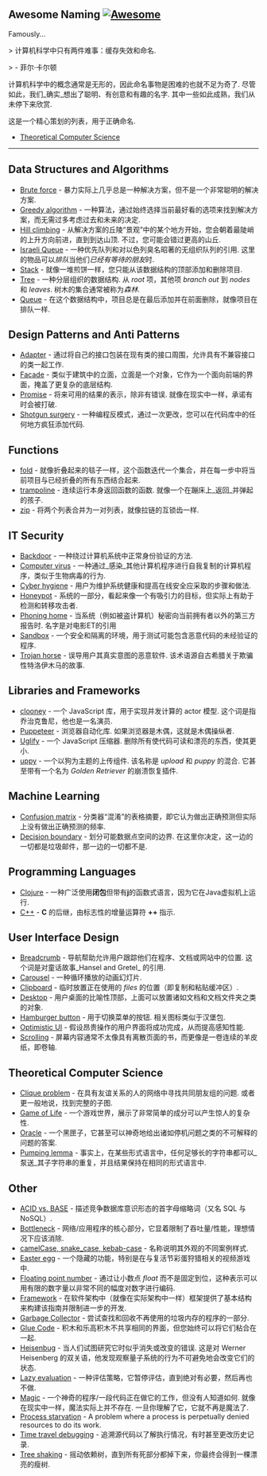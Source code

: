 <div class="github-widget" data-repo="gruhn/awesome-naming"></div>

## Awesome Naming [![Awesome](https://awesome.re/badge.svg)](https://awesome.re)

<!-- lint disable no-repeat-punctuation -->
Famously...
<!-- lint enable no-repeat-punctuation -->

&gt; 计算机科学中只有两件难事：缓存失效和命名.
> 
&gt; - 菲尔·卡尔顿

计算机科学中的概念通常是无形的，因此命名事物是困难的也就不足为奇了.
尽管如此，我们_确实_想出了聪明、有创意和有趣的名字.
其中一些如此成熟，我们从未停下来欣赏.

这是一个精心策划的列表，用于正确命名.


- [Theoretical Computer Science](#theoretical-computer-science) 

---

## Data Structures and Algorithms

- [Brute force](https://en.m.wikipedia.org/wiki/Brute-force_search) - 暴力实际上几乎总是一种解决方案，但不是一个非常聪明的解决方案.
- [Greedy algorithm](https://en.wikipedia.org/wiki/Greedy_algorithm) - 一种算法，通过始终选择当前最好看的选项来找到解决方案，而无需过多考虑过去和未来的决定.
- [Hill climbing](https://en.wikipedia.org/wiki/Hill_climbing)  - 从解决方案的丘陵“景观”中的某个地方开始，您会朝着最陡峭的上升方向前进，直到到达山顶. 不过，您可能会错过更高的山丘. 
- [Israeli Queue](https://rapidapi.com/blog/israeli-queues-exploring-a-bizarre-data-structure/)  - 一种优先队列和对以色列臭名昭著的无组织队列的引用. 这里的物品可以*排队*当他们*已经有等待的朋友*时.
- [Stack](https://en.wikipedia.org/wiki/Stack_(abstract_data_type)) - 就像一堆煎饼一样，您只能从该数据结构的顶部添加和删除项目.
- [Tree](https://en.wikipedia.org/wiki/Tree_(data_structure) ) - 一种分层​​组织的数据结构. 从 _root_ 项，其他项 _branch out_ 到 _nodes_ 和 _leaves_. 树木的集合通常被称为*森林*.
- [Queue](https://en.wikipedia.org/wiki/Queue_(abstract_data_type)) - 在这个数据结构中，项目总是在最后添加并在前面删除，就像项目在排队一样.

## Design Patterns and Anti Patterns

- [Adapter](https://en.wikipedia.org/wiki/Adapter_pattern) - 通过将自己的接口包装在现有类的接口周围，允许具有不兼容接口的类一起工作.
- [Facade](https://en.wikipedia.org/wiki/Facade_pattern) - 类似于建筑中的立面，立面是一个对象，它作为一个面向前端的界面，掩盖了更复杂的底层结构.
- [Promise](https://en.wikipedia.org/wiki/Futures_and_promises)  - 将来可用的结果的表示，除非有错误. 就像在现实中一样，承诺有时会被打破.
- [Shotgun surgery](https://en.wikipedia.org/wiki/Shotgun_surgery) - 一种编程反模式，通过一次更改，您可以在代码库中的任何地方疯狂添加代码.

## Functions

- [fold](https://en.wikipedia.org/wiki/Fold_(higher-order_function)) - 就像折叠起来的毯子一样，这个函数迭代一个集合，并在每一步中将当前项目与已经折叠的所有东西结合起来.
- [trampoline](https://clojuredocs.org/clojure.core/trampoline)  - 连续运行本身返回函数的函数. 就像一个在蹦床上_返回_并弹起的孩子. 
- [zip](https://hackage.haskell.org/package/base-4.12.0.0/docs/Prelude.html#v:zip) - 将两个列表合并为一对列表，就像拉链的互锁齿一样.

## IT Security

- [Backdoor](https://en.wikipedia.org/wiki/Backdoor_(computing)) - 一种绕过计算机系统中正常身份验证的方法.
- [Computer virus](https://en.wikipedia.org/wiki/Computer_virus) - 一种通过_感染_其他计算机程序进行自我复制的计算机程序，类似于生物病毒的行为.
- [Cyber hygiene](https://digitalguardian.com/blog/what-cyber-hygiene-definition-cyber-hygiene-benefits-best-practices-and-more) - 用户为维护系统健康和提高在线安全应采取的步骤和做法.
- [Honeypot](https://en.wikipedia.org/wiki/Honeypot_(computing)) - 系统的一部分，看起来像一个有吸引力的目标，但实际上有助于检测和转移攻击者.
- [Phoning home](https://en.wikipedia.org/wiki/Phoning_home)  - 当系统（例如被盗计算机）秘密向当前拥有者以外的第三方报告时. 名字是对电影ET的引用
- [Sandbox](https://en.wikipedia.org/wiki/Sandbox_(computer_security)) - 一个安全和隔离的环境，用于测试可能包含恶意代码的未经验证的程序.
- [Trojan horse](https://en.wikipedia.org/wiki/Trojan_horse_(computing) ) - 误导用户其真实意图的恶意软件. 该术语源自古希腊关于欺骗性特洛伊木马的故事. 

## Libraries and Frameworks

- [clooney](https://github.com/GoogleChromeLabs/clooney)  - 一个 JavaScript 库，用于实现并发计算的 actor 模型. 这个词是指乔治克鲁尼，他也是一名演员.
- [Puppeteer](https://github.com/puppeteer/puppeteer)  - 浏览器自动化库. 如果浏览器是木偶，这就是木偶操纵者.
- [Uglify](https://github.com/mishoo/UglifyJS)  - 一个 JavaScript 压缩器. 删除所有使代码可读和漂亮的东西，使其更小.
- [uppy](https://github.com/transloadit/uppy)  - 一个以狗为主题的上传组件. 该名称是 _upload_ 和 _puppy_ 的混合. 它甚至带有一个名为 _Golden Retriever_ 的崩溃恢复插件.

## Machine Learning

- [Confusion matrix](https://en.wikipedia.org/wiki/Confusion_matrix) - 分类器“混淆”的表格摘要，即它认为做出正确预测但实际上没有做出正确预测的频率.
- [Decision boundary](https://en.wikipedia.org/wiki/Decision_boundary)  - 划分可能数据点空间的边界. 在这里你决定，这一边的一切都是垃圾邮件，那一边的一切都不是. 

## Programming Languages

- [Clojure](https://clojure.org/) - 一种广泛使用**闭包**但带有**j**的函数式语言，因为它在Java虚拟机上运行.
- [C++](https://en.wikipedia.org/wiki/C%2B%2B#External_links) - **C** 的后继，由标志性的增量运算符 **++** 指示.

## User Interface Design

- [Breadcrumb](https://en.wikipedia.org/wiki/Breadcrumb_(navigation) ) - 导航帮助允许用户跟踪他们在程序、文档或网站中的位置. 这个词是对童话故事_Hansel and Gretel_ 的引用.
- [Carousel](https://www.nngroup.com/articles/designing-effective-carousels/) - 一种循环播放的动画幻灯片.
- [Clipboard](https://en.wikipedia.org/wiki/Clipboard_(computing)) - 临时放置正在使用的 _files_ 的位置（即复制和粘贴缓冲区）.
- [Desktop](https://en.wikipedia.org/wiki/Desktop_metaphor) - 用户桌面的比喻性顶部，上面可以放置诸如文档和文档文件夹之类的对象.
- [Hamburger button](https://en.wikipedia.org/wiki/Hamburger_button)  - 用于切换菜单的按钮. 相关图标类似于汉堡包.
- [Optimistic UI](https://uxplanet.org/optimistic-1000-34d9eefe4c05) - 假设昂贵操作的用户界面将成功完成，从而提高感知性能.
- [Scrolling](https://en.wikipedia.org/wiki/Scrolling) - 屏幕内容通常不太像具有离散页面的书，而更像是一卷连续的羊皮纸，即卷轴.

## Theoretical Computer Science

- [Clique problem](https://en.wikipedia.org/wiki/Clique_problem)  - 在具有友谊关系的人的网络中寻找共同朋友组的问题. 或者更一般地说，找到完整的子图.
- [Game of Life](https://en.wikipedia.org/wiki/Conway%27s_Game_of_Life) - 一个游戏世界，展示了非常简单的成分可以产生惊人的复杂性.
- [Oracle](https://en.wikipedia.org/wiki/Oracle_machine) - 一个黑匣子，它甚至可以神奇地给出诸如停机问题之类的不可解释的问题的答案. 
- [Pumping lemma](https://en.wikipedia.org/wiki/Pumping_lemma) - 事实上，在某些形式语言中，任何足够长的字符串都可以_泵送_其子字符串的重复，并且结果保持在相同的形式语言中.

## Other

- [ACID vs. BASE](https://www.johndcook.com/blog/2009/07/06/brewer-cap-theorem-base/) - 描述竞争数据库意识形态的首字母缩略词（又名 SQL 与 NoSQL）. 
- [Bottleneck](https://en.wikipedia.org/wiki/Bottleneck#Computing) - 网络/应用程序的核心部分，它显着限制了吞吐量/性能，理想情况下应该消除.
- [camelCase, snake_case, kebab-case](https://en.wikipedia.org/wiki/Letter_case#Special_case_styles) - 名称说明其外观的不同案例样式.
- [Easter egg](https://en.wikipedia.org/wiki/Easter_egg_(media)) - 一个隐藏的功能，特别是在与复活节彩蛋狩猎相关的视频游戏中.
- [Floating point number](https://floating-point-gui.de/formats/fp/) - 通过让小数点 _float_ 而不是固定到位，这种表示可以用有限的数字量以非常不同的幅度对数字进行编码.
- [Framework](https://en.wikipedia.org/wiki/Software_framework) - 在软件架构中（就像在实际架构中一样）框架提供了基本结构来构建该指南并限制进一步的开发.
- [Garbage Collector](https://en.m.wikipedia.org/wiki/Garbage_collection_(computer_science)) - 尝试查找和回收不再使用的垃圾内存的程序的一部分.
- [Glue Code](https://en.wikipedia.org/wiki/Glue_code) - 积木和乐高积木不共享相同的界面，但您始终可以将它们粘合在一起.
- [Heisenbug](https://en.wikipedia.org/wiki/Heisenbug)  - 当人们试图研究它时似乎消失或改变的错误. 这是对 Werner Heisenberg 的双关语，他发现观察量子系统的行为不可避免地会改变它们的状态.
- [Lazy evaluation](https://en.wikipedia.org/wiki/Lazy_evaluation) - 一种评估策略，它暂停评估，直到绝对有必要，然后再也不做.
- [Magic](https://en.wikipedia.org/wiki/Magic_(programming) ) - 一个神奇的程序/一段代码正在做它的工作，但没有人知道如何. 就像在现实中一样，魔法实际上并不存在. 一旦你理解了它，它就不再是魔法了.
- [Process starvation](https://en.wikipedia.org/wiki/Starvation_(computer_science)) - A problem where a process is perpetually denied resources to do its work.
- [Time travel debugging](https://en.wikipedia.org/wiki/Time_travel_debugging) - 追溯源代码以了解执行情况，有时甚至更改历史记录.
- [Tree shaking](https://en.wikipedia.org/wiki/Tree_shaking) - 摇动依赖树，直到所有死部分都掉下来，你最终会得到一棵漂亮的瘦树.
